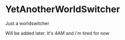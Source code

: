 # YetAnotherWorldSwitcher
Just a worldswitcher

Will be added later. It's 4AM and i'm tired for now
